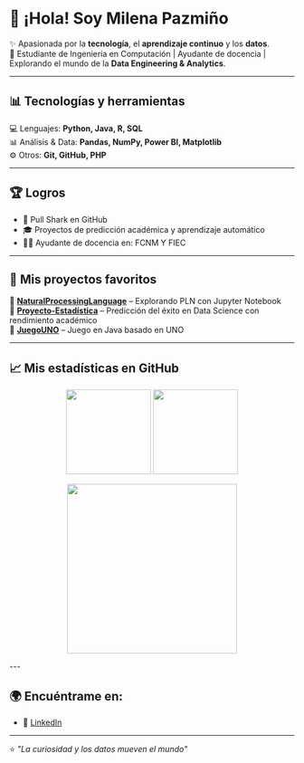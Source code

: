 # 👋 ¡Hola! Soy Milena Pazmiño

✨ Apasionada por la **tecnología**, el **aprendizaje continuo** y los **datos**.  
🚀 Estudiante de Ingeniería en Computación | Ayudante de docencia | Explorando el mundo de la **Data Engineering & Analytics**.  

---

## 📊 Tecnologías y herramientas
💻 Lenguajes: **Python, Java, R, SQL**  
📊 Análisis & Data: **Pandas, NumPy, Power BI, Matplotlib**  
⚙️ Otros: **Git, GitHub, PHP**  

---

## 🏆 Logros
- 🐙 Pull Shark en GitHub  
- 🎓 Proyectos de predicción académica y aprendizaje automático  
- 👩‍🏫 Ayudante de docencia en: FCNM Y FIEC

---

## 🚀 Mis proyectos favoritos
🔹 [**NaturalProcessingLanguage**](https://github.com/leno-mpm/NaturalProcessingLanguage) – Explorando PLN con Jupyter Notebook  
🔹 [**Proyecto-Estadística**](https://github.com/leno-mpm/Proyecto-Estad-stica) – Predicción del éxito en Data Science con rendimiento académico  
🔹 [**JuegoUNO**](https://github.com/leno-mpm/JuegoUNO) – Juego en Java basado en UNO  

---


## 📈 Mis estadísticas en GitHub

<p align="center">
  <img src="https://github-readme-stats.vercel.app/api?username=leno-mpm&theme=vue-dark&show_icons=true&hide_border=true&count_private=true" height="150"/>
  <img src="https://github-readme-streak-stats.herokuapp.com/?user=leno-mpm&theme=vue-dark&hide_border=true" height="150"/>
</p>

<p align="center">
  <img src="https://github-readme-stats.vercel.app/api/top-langs/?username=leno-mpm&theme=vue-dark&show_icons=true&hide_border=true&layout=compact" height="300"/>
</p>
---

## 🌍 Encuéntrame en:
- 💼 [LinkedIn](https://ec.linkedin.com/in/milena-pazmino-montes)  

---

⭐ *"La curiosidad y los datos mueven el mundo"*  
